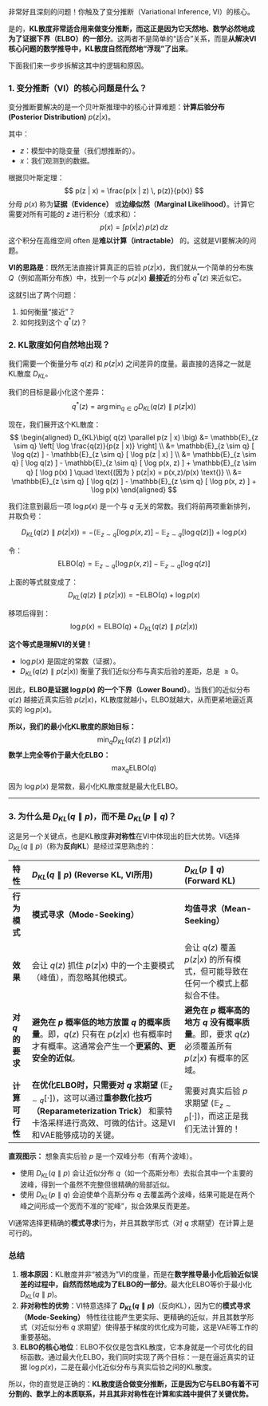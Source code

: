 非常好且深刻的问题！你触及了变分推断（Variational Inference, VI）的核心。

是的，**KL散度非常适合用来做变分推断，而这正是因为它天然地、数学必然地成为了证据下界（ELBO）的一部分**。这两者不是简单的“适合”关系，而是**从解决VI核心问题的数学推导中，KL散度自然而然地“浮现”了出来**。

下面我们来一步步拆解这其中的逻辑和原因。

### 1. 变分推断（VI）的核心问题是什么？

变分推断要解决的是一个贝叶斯推理中的核心计算难题：**计算后验分布 (Posterior Distribution)** $p(z | x)$。

其中：
- $z$：模型中的隐变量（我们想推断的）。
- $x$：我们观测到的数据。

根据贝叶斯定理：
$$ p(z | x) = \frac{p(x | z) \, p(z)}{p(x)} $$
分母 $p(x)$ 称为**证据（Evidence）** 或**边缘似然（Marginal Likelihood）**。计算它需要对所有可能的 $z$ 进行积分（或求和）：
$$ p(x) = \int p(x | z) \, p(z) \, dz $$
这个积分在高维空间 often 是**难以计算（intractable）** 的。这就是VI要解决的问题。

**VI的思路是**：既然无法直接计算真正的后验 $p(z | x)$，我们就从一个简单的分布族 $Q$（例如高斯分布族）中，找到一个与 $p(z | x)$ **最接近**的分布 $q^*(z)$ 来近似它。

这就引出了两个问题：
1.  如何衡量“接近”？
2.  如何找到这个 $q^*(z)$？

### 2. KL散度如何自然地出现？

我们需要一个衡量分布 $q(z)$ 和 $p(z|x)$ 之间差异的度量。最直接的选择之一就是KL散度 $D_{KL}$。

我们的目标是最小化这个差异：
$$ q^*(z) = \arg\min_{q \in Q} D_{KL}\big( q(z) \parallel p(z | x) \big) $$

现在，我们展开这个KL散度：
$$
\begin{aligned}
D_{KL}\big( q(z) \parallel p(z | x) \big) &= \mathbb{E}_{z \sim q} \left[ \log \frac{q(z)}{p(z | x)} \right] \\
&= \mathbb{E}_{z \sim q} [ \log q(z) ] - \mathbb{E}_{z \sim q} [ \log p(z | x) ] \\
&= \mathbb{E}_{z \sim q} [ \log q(z) ] - \mathbb{E}_{z \sim q} [ \log p(x, z) ] + \mathbb{E}_{z \sim q} [ \log p(x) ] \quad \text{(因为 } p(z|x) = p(x,z)/p(x) \text{)} \\
&= \mathbb{E}_{z \sim q} [ \log q(z) ] - \mathbb{E}_{z \sim q} [ \log p(x, z) ] + \log p(x)
\end{aligned}
$$

我们注意到最后一项 $\log p(x)$ 是一个与 $q$ 无关的常数。我们将前两项重新排列，并取负号：

$$
D_{KL}\big( q(z) \parallel p(z | x) \big) = -\left( \mathbb{E}_{z \sim q} [ \log p(x, z) ] - \mathbb{E}_{z \sim q} [ \log q(z) ] \right) + \log p(x)
$$

令：
$$ \text{ELBO}(q) = \mathbb{E}_{z \sim q} [ \log p(x, z) ] - \mathbb{E}_{z \sim q} [ \log q(z) ] $$

上面的等式就变成了：
$$ D_{KL}\big( q(z) \parallel p(z | x) \big) = -\text{ELBO}(q) + \log p(x) $$

移项后得到：
$$ \log p(x) = \text{ELBO}(q) + D_{KL}\big( q(z) \parallel p(z | x) \big) $$

**这个等式是理解VI的关键！**
- $\log p(x)$ 是固定的常数（证据）。
- $D_{KL} \big( q(z) \parallel p(z | x) \big)$ 衡量了我们近似分布与真实后验的差距，总是 $\ge 0$。

因此，**ELBO是证据 $\log p(x)$ 的一个下界（Lower Bound）**。当我们的近似分布 $q(z)$ 越接近真实后验 $p(z|x)$，KL散度就越小，ELBO就越大，从而更紧地逼近真实的 $\log p(x)$。

**所以，我们的最小化KL散度的原始目标：**
$$ \min_q D_{KL}\big( q(z) \parallel p(z | x) \big) $$
**数学上完全等价于最大化ELBO：**
$$ \max_q \text{ELBO}(q) $$

因为 $\log p(x)$ 是常数，最小化KL散度就是最大化ELBO。

---

### 3. 为什么是 $D_{KL}(q \parallel p)$，而不是 $D_{KL}(p \parallel q)$？

这是另一个关键点，也是KL散度**非对称性**在VI中体现出的巨大优势。VI选择 $D_{KL}(q \parallel p)$（称为**反向KL**）是经过深思熟虑的：

| 特性 | $D_{KL}(q \parallel p)$ (Reverse KL, VI所用) | $D_{KL}(p \parallel q)$ (Forward KL) |
| :--- | :--- | :--- |
| **行为模式** | ****模式寻求（Mode-Seeking）**** | ****均值寻求（Mean-Seeking）**** |
| **效果** | 会让 $q(z)$ 抓住 $p(z\|x)$ 中的一个主要模式（峰值），而忽略其他模式。 | 会让 $q(z)$ 覆盖 $p(z\|x)$ 的所有模式，但可能导致在任何一个模式上都拟合不佳。 |
| **对 $q$ 的要求** | **避免在 $p$ 概率低的地方放置 $q$ 的概率质量**。即，$q(z)$ 只有在 $p(z\|x)$ 也有概率时才有概率。这通常会产生一个**更紧的、更安全的近似**。 | **避免在 $p$ 概率高的地方 $q$ 没有概率质量**。即，要求 $q(z)$ 必须覆盖所有 $p(z\|x)$ 有概率的区域。 |
| **计算可行性** | **在优化ELBO时，只需要对 $q$ 求期望** ($\mathbb{E}_{z \sim q}[\cdot]$)，这可以通过**重参数化技巧（Reparameterization Trick）** 和蒙特卡洛采样进行高效、可微的估计。这是VI和VAE能够成功的关键。 | 需要对真实后验 $p$ 求期望 ($\mathbb{E}_{z \sim p}[\cdot]$)，而这正是我们无法计算的！ |

**直观图示：**
想象真实后验 $p$ 是一个双峰分布（有两个波峰）。
- 使用 $D_{KL}(q \parallel p)$ 会让近似分布 $q$（如一个高斯分布）去拟合其中一个主要的波峰，得到一个虽然不完整但很精确的局部近似。
- 使用 $D_{KL}(p \parallel q)$ 会迫使单个高斯分布 $q$ 去覆盖两个波峰，结果可能是在两个峰之间形成一个宽而不准的“驼峰”，拟合效果反而更差。

VI通常选择更精确的**模式寻求**行为，并且其数学形式（对 $q$ 求期望）在计算上是可行的。

### 总结

1.  **根本原因**：KL散度并非“被选为”VI的度量，而是在**数学推导最小化后验近似误差的过程中，自然而然地成为了ELBO的一部分**。最大化ELBO等价于最小化 $D_{KL}(q \parallel p)$。
2.  **非对称性的优势**：VI特意选择了 **$D_{KL}(q \parallel p)$**（反向KL），因为它的**模式寻求（Mode-Seeking）** 特性往往能产生更实际、更精确的近似，并且其数学形式（对近似分布 $q$ 求期望）使得基于梯度的优化成为可能，这是VAE等工作的重要基础。
3.  **ELBO的核心地位**：ELBO不仅仅是包含KL散度，它本身就是一个可优化的目标函数。通过最大化ELBO，我们同时实现了两个目标：一是在逼近真实的证据 $\log p(x)$，二是在最小化近似分布与真实后验之间的KL散度。

所以，你的直觉是正确的：**KL散度适合做变分推断，正是因为它与ELBO有着不可分割的、数学上的本质联系，并且其非对称性在计算和实践中提供了关键优势。**